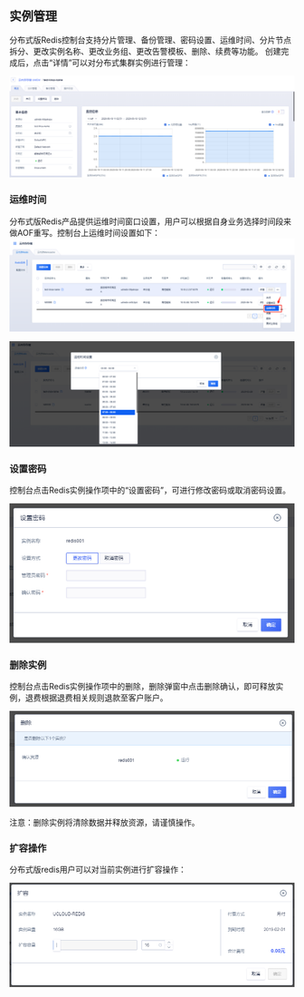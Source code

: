## 实例管理

分布式版Redis控制台支持分片管理、备份管理、密码设置、运维时间、分片节点拆分、更改实例名称、更改业务组、更改告警模板、删除、续费等功能。
创建完成后，点击“详情”可以对分布式集群实例进行管理：

![image](/images/udredis202006004.png)

### 运维时间

分布式版Redis产品提供运维时间窗口设置，用户可以根据自身业务选择时间段来做AOF重写。控制台上运维时间设置如下：
![image](/images/udredis202006005.png)

![image](/images/udredis202006006.png)

### 设置密码

控制台点击Redis实例操作项中的“设置密码”，可进行修改密码或取消密码设置。

![image](/images/redis052901.png)

### 删除实例

控制台点击Redis实例操作项中的删除，删除弹窗中点击删除确认，即可释放实例，退费根据退费相关规则退款至客户账户。

![image](/images/redis052903.png)

注意：删除实例将清除数据并释放资源，请谨慎操作。

### 扩容操作

分布式版redis用户可以对当前实例进行扩容操作：

![image](/images/redisv404.png)
